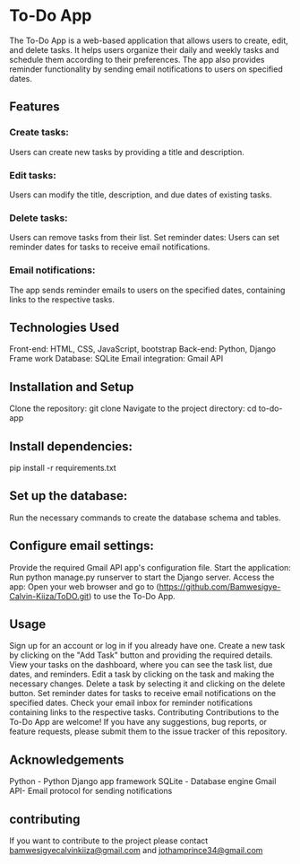 # To-Do App
The To-Do App is a web-based application that allows users to create, edit, and delete tasks. It helps users organize their daily and weekly tasks and schedule them according to their preferences. The app also provides reminder functionality by sending email notifications to users on specified dates.


## Features
### Create tasks: 
Users can create new tasks by providing a title and description.
### Edit tasks:
Users can modify the title, description, and due dates of existing tasks.
### Delete tasks:
Users can remove tasks from their list.
Set reminder dates: Users can set reminder dates for tasks to receive email notifications.
### Email notifications: 
The app sends reminder emails to users on the specified dates, containing links to the respective tasks.
## Technologies Used
Front-end: HTML, CSS, JavaScript, bootstrap
Back-end: Python, Django Frame work
Database: SQLite
Email integration: Gmail API

## Installation and Setup
Clone the repository: git clone <repository-url>
Navigate to the project directory: cd to-do-app

## Install dependencies:
pip install -r requirements.txt

## Set up the database: 
Run the necessary commands to create the database schema and tables.

## Configure email settings:
Provide the required Gmail API  app's configuration file.
Start the application: Run python manage.py runserver to start the Django server.
Access the app: Open your web browser and go to (https://github.com/Bamwesigye-Calvin-Kiiza/ToDO.git) to use the To-Do App.

## Usage
Sign up for an account or log in if you already have one.
Create a new task by clicking on the "Add Task" button and providing the required details.
View your tasks on the dashboard, where you can see the task list, due dates, and reminders.
Edit a task by clicking on the task and making the necessary changes.
Delete a task by selecting it and clicking on the delete button.
Set reminder dates for tasks to receive email notifications on the specified dates.
Check your email inbox for reminder notifications containing links to the respective tasks.
Contributing
Contributions to the To-Do App are welcome! If you have any suggestions, bug reports, or feature requests, please submit them to the issue tracker of this repository.


## Acknowledgements
Python - Python Django app framework
SQLite - Database engine
Gmail API- Email protocol for sending notifications

## contributing 
If you want to contribute  to the project please contact 
bamwesigyecalvinkiiza@gmail.com and 
jothamprince34@gmail.com

